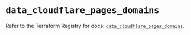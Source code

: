 # `data_cloudflare_pages_domains`

Refer to the Terraform Registry for docs: [`data_cloudflare_pages_domains`](https://registry.terraform.io/providers/cloudflare/cloudflare/5.7.1/docs/data-sources/pages_domains).
